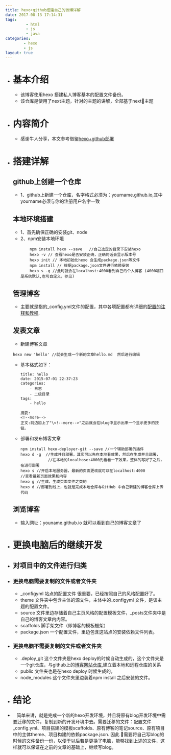 ```yaml
---
title: hexo+github搭建自己的微博详解
date: 2017-08-13 17:14:31
tags: 
         - html
         - js
         - java
categories: 
        - hexo
        - js
layout: true
---
```

* # 基本介绍
    * 该博客使用hexo 搭建私人博客基本的配置文件备份。
    * 该仓库是使用了next主题，针对的主题的讲解，全部基于next主题 
* # 内容简介
    + 感谢牛人分享，本文参考借鉴[hexo+github部署](http://blog.csdn.net/jzooo/article/details/46781805)
* # 搭建详解
    ## github上创建一个仓库
    * 1、github上新建一个仓库，名字格式必须为：yourname.github.io,其中yourname必须与你的注册用户名字一致
    ## 本地环境搭建
    * 1、首先确保正确的安装git、node
    * 2、npm安装本地环境
        ````
            npm install hexo --save   //自己选定的目录下安装hexo
            hexo -v // 查看hexo是否安装正确，正确的话会显示版本号
            hexo init // 本地初始化hexo 会生成package.json等文件
            npm install // 根据package.json文件进行依赖安装
            hexo s -g //此时就会在localhost:4000看到自己的个人博客 (4000端口是系统默认,也可自定义，参见)
        ````
    ## 管理博客
    + 主要就是指的_config.yml文件的配置，其中各项配置都有详细的[配置的注释和教程](http://blog.csdn.net/jzooo/article/details/46781805).

    ## 发表文章
    * 新建博客文章
    ````
    hexo new 'hello' //就会生成一个新的文章hello.md  然后进行编辑
    ````
    * 基本格式如下：

        ````
        title: hello
        date: 2015-07-01 22:37:23
        categories:
            - 日志
            - 二级目录
        tags:
            - hello
        
        摘要:
        <!--more--> 
        正文:前边加上了"\<!--more-->"之后就会在blog中显示出来一个显示更多的按钮。
        ````

    * 部署和发布博客文章
        ```
        npm install hexo-deployer-git --save //一个辅助部署的插件
        hexo d -g  //生成并且部署，其实可以先在本地看效果，然后在生成并且部署，
                    //在本地的localhose:4000先看看一下效果，整体的写好了之后，在进行部署
        hexo s //开启本地服务器，最新的页面更改就可以在localhost:4000              //查看最新页面效果和内容
        hexo g //生成，生成页面文件之类的
        hexo d //部署到线上，也就是完成本地仓库与GitHub 中自己新建的博客仓库上传代码
        ```
    ## 浏览博客
    + 输入网址：youname.github.io 就可以看到自己的博客文章了
* # 更换电脑后的继续开发
* ## 对项目中的文件进行归类
*  ### 更换电脑需要复制的文件或者文件夹
    + _configyml 站点的配置文件 很重要，已经按照自己的风格配置好了。
    + theme  文件夹中包含主体的源文件，主体中的_configyml 文件，是该主题的配置文件。
    + source 文件里边存储着自己主页风格的配置模板文件，_posts文件夹中是自己的博客文章内内容。
    + scaffolds 脚手架文件（即博客的模板框架）
    + package.json 一个配置文件，里边包含这站点的安装依赖文件列表。
* ### 更换电脑不需要复制的文件或者文件夹
    + .deploy_git 这个文件夹是hexo deploy的时候自动生成的，这个文件夹是一个git仓库，与github上的[博客网站仓库](https://github.com/webhaoying/webhaoying.github.io),建立着本地和远程仓库的关系
    + public 文件夹也是在hexo deploy 时候生成的，
    + node_modules 这个文件夹里边装着npm install 之后安装的文件。

* # 结论
+   &nbsp;&nbsp;&nbsp;简单来讲，就是完成一个新的hexo开发环境，并且将原有blog开发环境中需要迁移的文件，复制到新的开发环境中去。需要迁移的文件：配置文件_config.yml、项目搭建的模板scaffolds、原有博客的笔记source、原有项目中的主体theme、项目构建的依赖package.json. 因此  需要将自己写blog的时候的文件备份一份，以便于以后若是更换了电脑，能够找到上述的文件，这样就可以保证在之前的文章的基础上，继续写blog。

 
